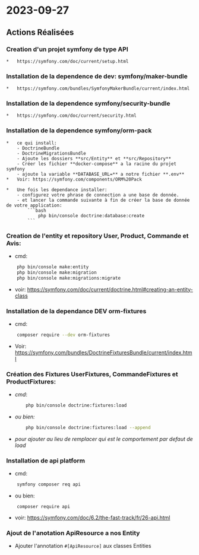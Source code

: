 # 2023-09-27

## Actions Réalisées



### Creation d'un projet symfony de type API
    *   https://symfony.com/doc/current/setup.html



### Installation de la dependence de dev: **symfony/maker-bundle**
    *   https://symfony.com/bundles/SymfonyMakerBundle/current/index.html



### Installation de la dependence **symfony/security-bundle**
    *   https://symfony.com/doc/current/security.html




### Installation de la dependence **symfony/orm-pack**
    *   ce qui install:
        - DoctrineBundle
        - DoctrineMigrationsBundle
        - Ajoute les dossiers **src/Entity** et **src/Repository**
        - Créer les fichier **docker-compose** a la racine du projet symfony
        - ajoute la variable **DATABASE_URL=** a notre fichier **.env**
    *   Voir: https://symfony.com/components/ORM%20Pack

    *   Une fois les dependance installer:
        - configurez votre phrase de connection a une base de donnée.
        - et lancer la commande suivante à fin de créer la base de donnée de votre application:
            ```bash
                php bin/console doctrine:database:create
            ```




### Creation de l'entity et repository **User**, **Product**, **Commande** et **Avis**:

*   cmd:

```bash
    php bin/console make:entity
    php bin/console make:migration
    php bin/console make:migrations:migrate
```
*   voir: https://symfony.com/doc/current/doctrine.html#creating-an-entity-class



### Installation de la dependance DEV **orm-fixtures**
*   cmd:
```bash
    composer require --dev orm-fixtures 
```
*   Voir: https://symfony.com/bundles/DoctrineFixturesBundle/current/index.html




### Création des Fixtures **UserFixtures**, **CommandeFixtures** et **ProductFixtures**:

*   <i>cmd</i>:
    ```bash
        php bin/console doctrine:fixtures:load
    ```
*   <i>ou bien:</i>
    ```bash
        php bin/console doctrine:fixtures:load --append
    ```
*   <i>pour ajouter au lieu de remplacer qui est le comportement par defaut de load</i>



### Installation de api platform
* cmd:

```bash
    symfony composer req api
```
*   ou bien:

```bash:
    composer require api
```
*   voir: https://symfony.com/doc/6.2/the-fast-track/fr/26-api.html



### Ajout de l'anotation ApiResource a nos Entity
*   Ajouter l'annotation `#[ApiResource]` aux classes Entities



<!-- ## Commentaires

- Creation de 
- [Ajoutez des commentaires ou des explications supplémentaires pour clarifier les actions.]

## Captures d'Écran (le cas échéant) -->